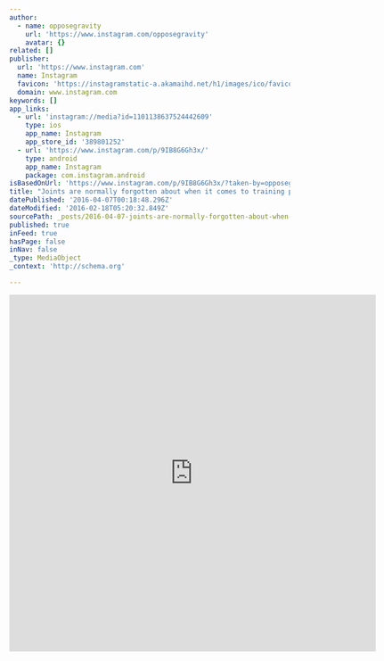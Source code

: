 ```yaml
---
author:
  - name: opposegravity
    url: 'https://www.instagram.com/opposegravity'
    avatar: {}
related: []
publisher:
  url: 'https://www.instagram.com'
  name: Instagram
  favicon: 'https://instagramstatic-a.akamaihd.net/h1/images/ico/favicon.ico/7cdab0872b15.ico'
  domain: www.instagram.com
keywords: []
app_links:
  - url: 'instagram://media?id=1101138637524442609'
    type: ios
    app_name: Instagram
    app_store_id: '389801252'
  - url: 'https://www.instagram.com/p/9IB8G6Gh3x/'
    type: android
    app_name: Instagram
    package: com.instagram.android
isBasedOnUrl: 'https://www.instagram.com/p/9IB8G6Gh3x/?taken-by=opposegravity'
title: "Joints are normally forgotten about when it comes to training programs. If you're like me then you've injured something at some point in your life. Having strong joints will allow us to level up when it applies to training. That means stronger pulling, pushing, deeper ranges of motion, more stability, and some accident coverage from life's daily spills lol! #OpposeGravity #Bangkok #Thailand #calisthenics #gymnasticbodies #movementculture #movementpuzzle #jointhealth #mobility"
datePublished: '2016-04-07T00:18:48.296Z'
dateModified: '2016-02-18T05:20:32.849Z'
sourcePath: _posts/2016-04-07-joints-are-normally-forgotten-about-when-it-comes-to-trainin.md
published: true
inFeed: true
hasPage: false
inNav: false
_type: MediaObject
_context: 'http://schema.org'

---
```

<iframe src="https://cdn.embedly.com/widgets/media.html?src=http%3A%2F%2Fscontent.cdninstagram.com%2Ft50.2886-16%2F12128426_1676437735903188_1965494712_n.mp4&amp;src_secure=1&amp;url=https%3A%2F%2Fwww.instagram.com%2Fp%2F9IB8G6Gh3x%2F&amp;image=https%3A%2F%2Fscontent.cdninstagram.com%2Ft51.2885-15%2Fe15%2F12106003_1636685843249167_573311232_n.jpg%3Fig_cache_key%3DMTEwMTEzODYzNzUyNDQ0MjYwOQ%253D%253D.2&amp;key=b7d04c9b404c499eba89ee7072e1c4f7&amp;type=video%2Fmp4&amp;schema=instagram" width="658" height="640" scrolling="no" frameborder="0" allowfullscreen="allowfullscreen" style=""></iframe>